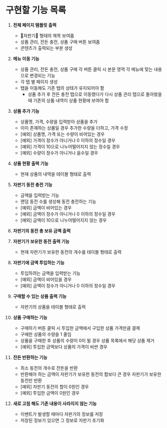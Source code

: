 # 구현할 기능 목록

1. **전체 페이지 템플릿 출력**
   
   * 🥤자판기🥤  형태의 제목 보여줌
   * 상품 관리, 잔돈 충전, 상품 구매 버튼 보여줌
   * 콘텐츠가 출력되는 부분 생성
   
2. **메뉴 이동 기능**
   
   * 상품 관리, 잔돈 충전, 상품 구매 각 버튼 클릭 시 본문 영역 각 메뉴에 맞는 내용으로 변경되는 기능
   * 각 탭 별 페이지 생성
   * 탭을 이동해도 기존 탭의 상태가 유지되어야 함
     * 상품 추가 후 잔돈 충전 탭으로 이동했다가 다시 상품 관리 탭으로 돌아왔을 때 기존의 상품 내역이 상품 현황에 보여야 함
   
3. **상품 추가 기능**
   
   * 상품명, 가격, 수량을 입력받아 상품을 추가
   * 이미 존재하는 상품일 경우 추가한 수량을 더하고, 가격 수정
   * [예외] 상품명, 가격 또는 수량이 비어있는 경우
   * [예외] 가격이 정수가 아니거나 0 이하의 정수일 경우
   * [예외] 가격이 10으로 나누어떨어지지 않는 정수일 경우
   * [예외] 수량이 정수가 아니거나 음수일 경우
   
4. **상품 현황 출력 기능**
   * 현재 상품의 내역을 테이블 형태로 출력
   
5. **자판기 동전 충전 기능**
   
   * 금액을 입력받는 기능
   * 랜덤 동전 수를 생성해 동전 충전하는 기능
   * [예외] 금액이 비어있는 경우
   * [예외] 금액이 정수가 아니거나 0 이하의 정수일 경우
   * [예외] 금액이 10으로 나누어떨어지지 않는 경우
   
6. **자판기의 동전 총 보유 금액 출력**

7. **자판기가 보유한 동전 출력 기능**
   * 현재 자판기가 보유한 동전의 개수를 테이블 형태로 출력
   
8. **자판기에 금액 투입하는 기능**
   
   * 투입하려는 금액을 입력받는 기능
   * [예외] 금액이 비어있을 경우
   * [예외] 금액이 정수가 아니거나 0 이하의 정수일 경우
   
9. **구매할 수 있는 상품 출력 기능**
   
   * 자판기의 상품을 테이블 형태로 출력
   
10. **상품 구매하는 기능**
    * 구매하기 버튼 클릭 시 투입한 금액에서 구입한 상품 가격만큼 결제
    * 구매한 상품의 수량을 1 줄임
    * 상품을 구매한 후 상품의 수량이 0이 될 경우 상품 목록에서 해당 상품 제거
    * [예외] 투입한 금액보다 상품의 가격이 비싼 경우

11. **잔돈 반환하는 기능**

    * 최소 동전의 개수로 잔돈을 반환
    * 반환해야 하는 금액이 자판기가 보유한 동전의 합보다 큰 경우 자판기가 보유한 동전만 반환
    * [예외] 자판기 동전의 합이 0원인 경우
    * [예외] 투입한 금액이 0원인 경우
    
12. **새로 고침 해도 기존 내용이 사라지지 않는 기능**

    * 이벤트가 발생할 때마다 자판기의 정보를 저장
    * 저장된 정보가 있으면 그 정보로 자판기 초기화

    
